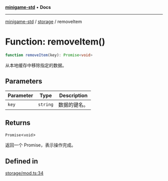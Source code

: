[**minigame-std**](../../../README.md) • **Docs**

***

[minigame-std](../../../README.md) / [storage](../README.md) / removeItem

# Function: removeItem()

```ts
function removeItem(key): Promise<void>
```

从本地缓存中移除指定的数据。

## Parameters

| Parameter | Type | Description |
| ------ | ------ | ------ |
| `key` | `string` | 数据的键名。 |

## Returns

`Promise`\<`void`\>

返回一个 Promise，表示操作完成。

## Defined in

[storage/mod.ts:34](https://github.com/JiangJie/minigame-std/blob/1d046e44c5931182cced8ad59c3bf51847c8ead7/src/std/storage/mod.ts#L34)
